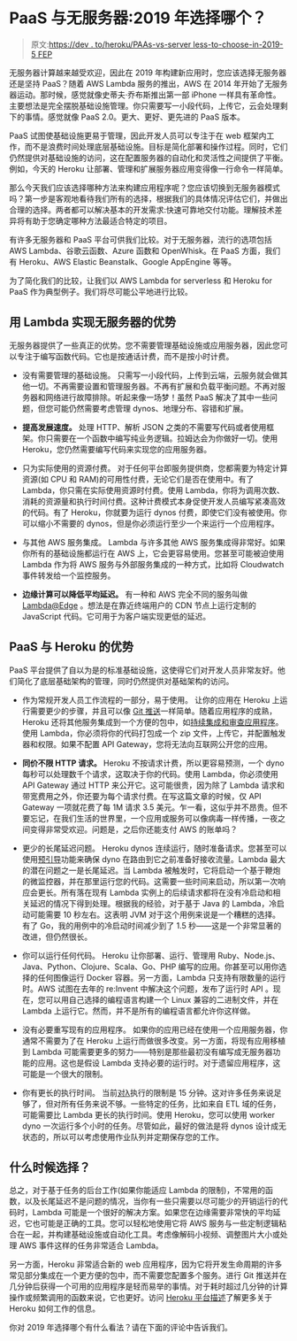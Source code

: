 # PaaS 与无服务器:2019 年选择哪个？

> 原文:[https://dev . to/heroku/PAAs-vs-server less-to-choose-in-2019-5 FEP](https://dev.to/heroku/paas-versus-serverless-which-to-choose-in-2019-5fep)

无服务器计算越来越受欢迎，因此在 2019 年构建新应用时，您应该选择无服务器还是坚持 PaaS？随着 AWS Lambda 服务的推出，AWS 在 2014 年开始了无服务器运动。那时候，感觉就像史蒂夫·乔布斯推出第一部 iPhone 一样具有革命性。主要想法是完全摆脱基础设施管理。你只需要写一小段代码，上传它，云会处理剩下的事情。感觉就像 PaaS 2.0。更大、更好、更先进的 PaaS 版本。

PaaS 试图使基础设施更易于管理，因此开发人员可以专注于在 web 框架内工作，而不是浪费时间处理底层基础设施。目标是简化部署和操作过程。同时，它们仍然提供对基础设施的访问，这在配置服务器的自动化和灵活性之间提供了平衡。例如，今天的 Heroku 让部署、管理和扩展服务器应用变得像一行命令一样简单。

那么今天我们应该选择哪种方法来构建应用程序呢？您应该切换到无服务器模式吗？第一步是客观地看待我们所有的选择，根据我们的具体情况评估它们，并做出合理的选择。两者都可以解决基本的开发需求:快速可靠地交付功能。理解技术差异将有助于您确定哪种方法最适合特定的项目。

有许多无服务器和 PaaS 平台可供我们比较。对于无服务器，流行的选项包括 AWS Lambda、谷歌云函数、Azure 函数和 OpenWhisk。在 PaaS 方面，我们有 Heroku、AWS Elastic Beanstalk、Google AppEngine 等等。

为了简化我们的比较，让我们以 AWS Lambda for serverless 和 Heroku for PaaS 作为典型例子。我们将尽可能公平地进行比较。

## [](#advantages-of-serverless-with-lambda)用 Lambda 实现无服务器的优势

无服务器提供了一些真正的优势。您不需要管理基础设施或应用服务器，因此您可以专注于编写函数代码。它也是按通话计费，而不是按小时计费。

*   没有需要管理的基础设施。
    只需写一小段代码，上传到云端，云服务就会做其他一切。不再需要设置和管理服务器。不再有扩展和负载平衡问题。不再对服务器和网络进行故障排除。听起来像一场梦！虽然 PaaS 解决了其中一些问题，但您可能仍然需要考虑管理 dynos、地理分布、容错和扩展。

*   **提高发展速度。**
    处理 HTTP、解析 JSON 之类的不需要写代码或者使用框架。你只需要在一个函数中编写纯业务逻辑。拉姆达会为你做好一切。使用 Heroku，您仍然需要编写代码来实现您的应用服务器。

*   只为实际使用的资源付费。
    对于任何平台即服务提供商，您都需要为特定计算资源(如 CPU 和 RAM)的可用性付费，无论它们是否在使用中。有了 Lambda，你只需在实际使用资源时付费。使用 Lambda，你将为调用次数、消耗的资源量和执行时间付费。这种计费模式本身促使开发人员编写紧凑高效的代码。有了 Heroku，你就要为运行 dynos 付费，即使它们没有被使用。你可以缩小不需要的 dynos，但是你必须运行至少一个来运行一个应用程序。

*   与其他 AWS 服务集成。
    Lambda 与许多其他 AWS 服务集成得非常好。如果你所有的基础设施都运行在 AWS 上，它会更容易使用。您甚至可能被迫使用 Lambda 作为将 AWS 服务与外部服务集成的一种方式，比如将 Cloudwatch 事件转发给一个监控服务。

*   **边缘计算可以降低平均延迟。**
    有一种和 AWS 完全不同的服务叫做 [Lambda@Edge](mailto:Lambda@Edge) 。想法是在靠近终端用户的 CDN 节点上运行定制的 JavaScript 代码。它可用于为客户端实现更低的延迟。

## PaaS 与 Heroku 的优势

PaaS 平台提供了自以为是的标准基础设施，这使得它们对开发人员非常友好。他们简化了底层基础架构的管理，同时仍然提供对基础架构的访问。

*   作为常规开发人员工作流程的一部分，易于使用。
    让你的应用在 Heroku 上运行需要更少的步骤，并且可以像 [Git 推送](https://devcenter.heroku.com/articles/git)一样简单。随着应用程序的成熟，Heroku 还将其他服务集成到一个方便的包中，如[持续集成和审查应用程序](https://www.heroku.com/continuous-delivery)。使用 Lambda，你必须将你的代码打包成一个 zip 文件，上传它，并配置触发器和权限。如果不配置 API Gateway，您将无法向互联网公开您的应用。

*   **同价不限 HTTP 请求。**
    Heroku 不按请求计费，所以更容易预测，一个 dyno 每秒可以处理数千个请求，这取决于你的代码。使用 Lambda，你必须使用 API Gateway 通过 HTTP 来公开它。这可能很贵，因为除了 Lambda 请求和带宽费用之外，你还要为每个请求付费。在写这篇文章的时候，仅 API Gateway 一项就花费了每 1M 请求 3.5 美元。乍一看，这似乎并不昂贵。但不要忘记，在我们生活的世界里，一个应用或服务可以像病毒一样传播，一夜之间变得非常受欢迎。问题是，之后你还能支付 AWS 的账单吗？

*   更少的长尾延迟问题。
    Heroku dynos 连续运行，随时准备请求。您甚至可以使用[预引导](https://devcenter.heroku.com/articles/preboot)功能来确保 dyno 在路由到它之前准备好接收流量。Lambda 最大的潜在问题之一是长尾延迟。当 Lambda 被触发时，它将启动一个基于鞭炮的微监控器，并在那里运行您的代码。这需要一些时间来启动，所以第一次响应会更长。所有落在现有 Lambda 实例上的后续请求都将在没有冷启动和相关延迟的情况下得到处理。根据我的经验，对于基于 Java 的 Lambda，冷启动可能需要 10 秒左右。这表明 JVM 对于这个用例来说是一个糟糕的选择。有了 Go，我的用例中的冷启动时间减少到了 1.5 秒——这是一个非常显著的改进，但仍然很长。

*   你可以运行任何代码。
    Heroku 让你部署、运行、管理用 Ruby、Node.js、Java、Python、Clojure、Scala、Go、PHP 编写的应用。你甚至可以用你选择的任何图像运行 Docker 容器。另一方面，Lambda 只支持有限数量的运行时。AWS 试图在去年的 re:Invent 中解决这个问题，发布了运行时 API 。现在，您可以用自己选择的编程语言构建一个 Linux 兼容的二进制文件，并在 Lambda 上运行它。然而，并不是所有的编程语言都允许你这样做。

*   没有必要重写现有的应用程序。
    如果你的应用已经在使用一个应用服务器，你通常不需要为了在 Heroku 上运行而做很多改变。另一方面，将现有应用移植到 Lambda 可能需要更多的努力——特别是那些最初没有编写成无服务器功能的应用。这也是假设 Lambda 支持必要的运行时。对于遗留应用程序，这可能是一个很大的限制。

*   你有更长的执行时间。
    当前[对λ](https://docs.aws.amazon.com/lambda/latest/dg/limits.html)执行的限制是 15 分钟。这对许多任务来说足够了，但对所有任务来说不够。一些特定的任务，比如来自 ETL 域的任务，可能需要比 Lambda 更长的执行时间。使用 Heroku，您可以使用 worker dyno 一次运行多个小时的任务。尽管如此，最好的做法是将 dynos 设计成无状态的，所以可以考虑使用作业队列并定期保存您的工作。

## [](#what-to-choose-when)什么时候选择？

总之，对于基于任务的后台工作(如果你能适应 Lambda 的限制)，不常用的函数，以及长尾延迟不是问题的情况，当你有一些只需要以尽可能少的开销运行的代码时，Lambda 可能是一个很好的解决方案。如果您在边缘需要非常快的平均延迟，它也可能是正确的工具。您可以轻松地使用它将 AWS 服务与一些定制逻辑粘合在一起，并构建基础设施或自动化工具。考虑像解码小视频、调整图片大小或处理 AWS 事件这样的任务非常适合 Lambda。

另一方面，Heroku 非常适合新的 web 应用程序，因为它将开发生命周期的许多常见部分集成在一个更方便的包中，而不需要您配置多个服务。进行 Git 推送并在几分钟后获得一个可用的应用程序是轻而易举的事情。对于耗时超过几分钟的计算操作或频繁调用的函数来说，它也更好。访问 [Heroku 平台描述](https://www.heroku.com/platform)了解更多关于 Heroku 如何工作的信息。

你对 2019 年选择哪个有什么看法？请在下面的评论中告诉我们。